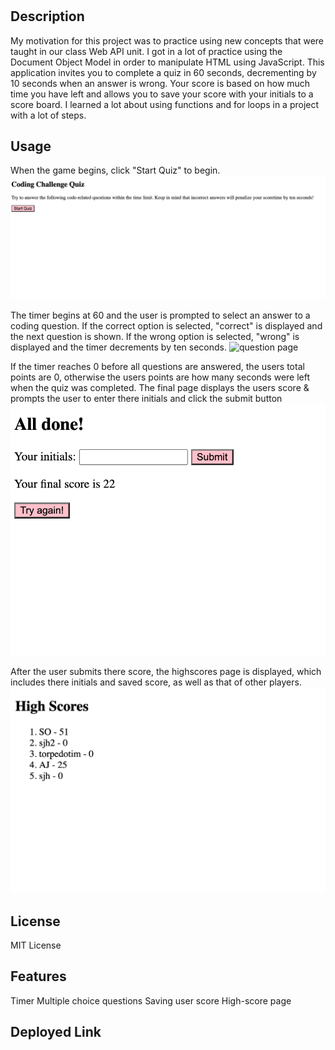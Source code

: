 # <Code-Quiz>

## Description

My motivation for this project was to practice using new concepts that were taught in our class Web API unit. I got in a lot of practice using the Document Object Model in order to manipulate HTML using JavaScript. This application invites you to complete a quiz in 60 seconds, decrementing by 10 seconds when an answer is wrong. Your score is based on how much time you have left and allows you to save your score with your initials to a score board. I learned a lot about using functions and for loops in a project with a lot of steps. 

## Usage

When the game begins, click "Start Quiz" to begin.
![intro page](assets/images/intro_page.png)

The timer begins at 60 and the user is prompted to select an answer to a coding question. If the correct option is selected, "correct" is displayed and the next question is shown. If the wrong option is selected, "wrong" is displayed and the timer decrements by ten seconds. 
![question page](assets/images/question_page)

If the timer reaches 0 before all questions are answered, the users total points are 0, otherwise the users points are how many seconds were left when the quiz was completed. The final page displays the users score & prompts the user to enter there initials and click the submit button
![game over page](assets/images/game_over.png)

After the user submits there score, the highscores page is displayed, which includes there initials and saved score, as well as that of other players.
![high score page](assets/images/high_scores.png)

## License

MIT License

## Features

Timer
Multiple choice questions
Saving user score
High-score page

## Deployed Link